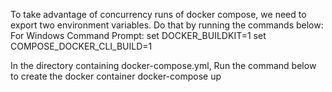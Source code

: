 To take advantage of concurrency runs of docker compose, we need to export two environment variables. Do that by running the commands below:
    For Windows Command Prompt:
    set DOCKER_BUILDKIT=1
    set COMPOSE_DOCKER_CLI_BUILD=1

In the directory containing docker-compose.yml, Run the command below to create the docker container
    docker-compose up
